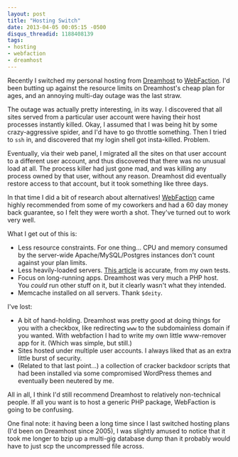 ```yaml
---
layout: post
title: "Hosting Switch"
date: 2013-04-05 00:05:15 -0500
disqus_threadid: 1188408139
tags:
- hosting
- webfaction
- dreamhost
---
```

Recently I switched my personal hosting from [Dreamhost][dreamhost] to [WebFaction][webfaction]. I'd been butting up against the resource limits on Dreamhost's cheap plan for ages, and an annoying multi-day outage was the last straw.

The outage was actually pretty interesting, in its way. I discovered that all sites served from a particular user account were having their host processes instantly killed. Okay, I assumed that I was being hit by some crazy-aggressive spider, and I'd have to go throttle something. Then I tried to `ssh` in, and discovered that my login shell got insta-killed. Problem.

Eventually, via their web panel, I migrated all the sites on that user account to a different user account, and thus discovered that there was no unusual load at all. The process killer had just gone mad, and was killing any process owned by that user, without any reason. Dreamhost did eventually restore access to that account, but it took something like three days.

In that time I did a bit of research about alternatives! [WebFaction][webfaction] came highly recommended from some of my coworkers and had a 60 day money back guarantee, so I felt they were worth a shot. They've turned out to work very well.

What I get out of this is:

* Less resource constraints. For one thing... CPU and memory consumed by the server-wide Apache/MySQL/Postgres instances don't count against your plan limits.
* Less heavily-loaded servers. [This article](http://gustavonarea.net/blog/posts/server-load-dreamhost-vs-webfaction/ "Despite being five years old...") is accurate, from my own tests.
* Focus on long-running apps. Dreamhost was very much a PHP host. You _could_ run other stuff on it, but it clearly wasn't what they intended.
* Memcache installed on all servers. Thank `$deity`.

I've lost:

* A bit of hand-holding. Dreamhost was pretty good at doing things for you with a checkbox, like redirecting `www` to the subdomainless domain if you wanted. With webfaction I had to write my own little www-remover app for it. (Which was simple, but still.)
* Sites hosted under multiple user accounts. I always liked that as an extra little burst of security.
* (Related to that last point...) a collection of cracker backdoor scripts that had been installed via some compromised WordPress themes and eventually been neutered by me.

All in all, I think I'd still recommend Dreamhost to relatively non-technical people. If all you want is to host a generic PHP package, WebFaction is going to be confusing.

One final note: it having been a long time since I last switched hosting plans (I'd been on Dreamhost since 2005), I was slightly amused to notice that it took me longer to bzip up a multi-gig database dump than it probably would have to just scp the uncompressed file across.

[dreamhost]: http://dreamhost.com/
[webfaction]: http://www.webfaction.com?affiliate=kemayo "I get a referral bonus if you click this"